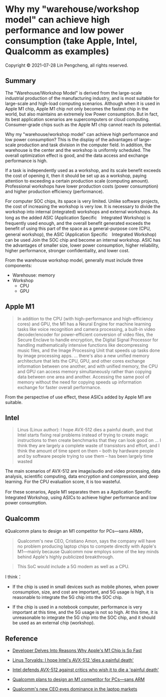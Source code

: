 # Why my "warehouse/workshop model" can achieve high performance and low power consumption (take Apple, Intel, Qualcomm as examples)

Copyright © 2021-07-28 Lin Pengcheng, all rights reserved.

## Summary

The "Warehouse/Workshop Model" is derived from the large-scale industrial production of the manufacturing industry, 
and is most suitable for large-scale and high-load computing scenarios. Although when it is used in Apple M1 chip, 
Apple M1 chip not only becomes the fastest chip in the world, but also maintains an extremely low Power consumption. 
But in fact, its best application scenarios are supercomputers or cloud computing. 
Consumer-grade chips such as the Apple M1 chip cannot reach its potential.

Why my "warehouse/workshop model" can achieve high performance and low power consumption? 
This is the display of the advantages of large-scale production and task division in the computer field. 
In addition, the warehouse is the center and the workshop is uniformly scheduled. 
The overall optimization effect is good, and the data access and exchange performance is high.

If a task is independently used as a workshop, and its scale benefit exceeds the cost of opening it, 
then it should be set up as a workshop, paying attention to exceeding a certain production scale (computing amount). 
Professional workshops have lower production costs (power consumption) and higher production efficiency (performance).

For computer SOC chips, its space is very limited. 
Unlike software projects, the cost of increasing the workshop is very low.
It is necessary to divide the workshop into internal (integrated) workshops and external workshops. 
As long as the added ASIC (Application Specific　Integrated Workshop) is frequently used enough, 
and the overall benefit generated exceeds the benefit of using this part of the space as a general-purpose core (CPU, general workshop), 
the ASIC (Application Specific　Integrated Workshop) can be used Join the SOC chip and become an internal workshop. 
ASIC has the advantages of smaller size, lower power consumption, higher reliability, 
higher performance, stronger confidentiality, and lower cost.

From the warehouse workshop model, generally must include three components:

- Warehouse: memory
- Workshop
  - CPU
  - GPU

## Apple M1

> In addition to the CPU (with high-performance and high-efficiency cores) and GPU, 
> the M1 has a Neural Engine for machine learning tasks like voice recognition and camera processing, 
> a built-in video decoder/encoder for power-efficient conversion of video files, 
> the Secure Enclave to handle encryption, 
> the Digital Signal Processor for handling mathematically intensive functions like decompressing music files, 
> and the Image Processing Unit that speeds up tasks done by image processing apps.
> ...
> there's also a new unified memory architecture that lets the CPU, GPU, 
> and other cores exchange information between one another, and with unified memory, 
> the CPU and GPU can access memory simultaneously rather than copying data between one area and another. 
> Accessing the same pool of memory without the need for copying speeds up information exchange for faster overall performance.

From the perspective of use effect, these ASICs added by Apple M1 are suitable.

## Intel

> Linus (Linux author): I hope AVX-512 dies a painful death, 
> and that Intel starts fixing real problems instead of trying to create magic instructions 
> to then create benchmarks that they can look good on ... 
> I think they are largely a complete waste of transistors and effort, 
> and I think the amount of time spent on them 
> – both by hardware people and by software people trying to use them – 
> has been largely time wasted

The main scenarios of AVX-512 are image/audio and video processing, data analysis, 
scientific computing, data encryption and compression, and deep learning. 
For the CPU evaluation score, it is too wasteful.

For these scenarios, Apple M1 separates them as a Application Specific　Integrated Workshop, 
using ASICs to achieve higher performance and low power consumption.
  
## Qualcomm

《Qualcomm plans to design an M1 competitor for PCs—sans ARM》，
> Qualcomm's new CEO, Cristiano Amon, says the company will have no problem producing laptop chips 
> to compete directly with Apple's M1—mainly because Qualcomm now employs some of 
> the key minds behind Apple's highly publicized breakthrough.

> This SoC would include a 5G modem as well as a CPU.

I think：

- If the chip is used in small devices such as mobile phones, 
  when power consumption, size, and cost are important, and 5G usage is high, 
  it is reasonable to integrate the 5G chip into the SOC chip.

- If the chip is used in a notebook computer, performance is very important at this time, 
  and the 5G usage is not so high. At this time, it is unreasonable to integrate the 5G chip into the SOC chip, 
  and it should be used as an external chip (workshop).

## Reference

- [Developer Delves Into Reasons Why Apple's M1 Chip is So Fast](https://www.macrumors.com/2020/11/30/m1-chip-speed-explanation-developer/)

- [Linus Torvalds: I hope Intel's AVX-512 'dies a painful death'](https://www.zdnet.com/article/linus-torvalds-i-hope-intels-avx-512-dies-a-painful-death/)

- [Intel defends AVX-512 against critics who wish it to die a 'painful death'](https://www.pcworld.com/article/3571956/intel-defends-avx-512-against-critics-who-wish-it-to-die-a-painful-death.html)

- [Qualcomm plans to design an M1 competitor for PCs—sans ARM](
https://arstechnica.com/gadgets/2021/07/qualcomm-ceo-we-can-beat-apple-because-we-poached-talent-from-them/)

- [Qualcomm's new CEO eyes dominance in the laptop markets](https://www.reuters.com/technology/qualcomms-new-ceo-eyes-dominance-laptop-markets-2021-07-01/)
